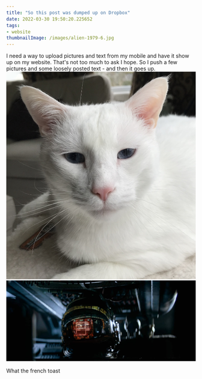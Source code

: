 ```yaml
---
title: "So this post was dumped up on Dropbox"
date: 2022-03-30 19:50:20.225652
tags:
- website
thumbnailImage: /images/alien-1979-6.jpg
---
```

I need a way to upload pictures and text from my mobile and have it show up on my website.
That's not too much to ask I hope.
So I push a few pictures and some loosely posted text - and then it goes up.
![So Handsome](/images/boycat.jpg)
![Nostromo](/images/alien-1979-6.jpg)

What the french toast
